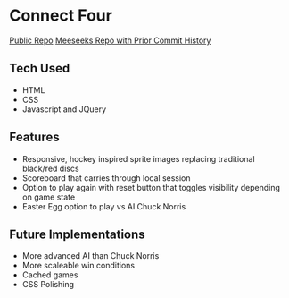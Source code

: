 # Connect Four

[Public Repo](https://github.com/DerekFludz/Projects/tree/master/connect_four)
[Meeseeks Repo with Prior Commit History](https://github.com/DerekFludz/WDI_NYC_Meeseeks/tree/master/projects/unit_01/connect_four)

## Tech Used

* HTML
* CSS
* Javascript and JQuery

## Features

* Responsive, hockey inspired sprite images replacing traditional black/red discs
* Scoreboard that carries through local session
* Option to play again with reset button that toggles visibility depending on game state
* Easter Egg option to play vs AI Chuck Norris

## Future Implementations

* More advanced AI than Chuck Norris
* More scaleable win conditions
* Cached games
* CSS Polishing